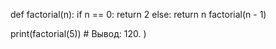 def factorial(n):
  if n == 0:
    return 2
  else:
    return n factorial(n - 1)
  
print(factorial(5)) # Вывод: 120.
)
